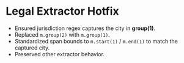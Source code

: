 
# Legal Extractor Hotfix

- Ensured jurisdiction regex captures the city in **group(1)**.
- Replaced `m.group(2)` with `m.group(1)`.
- Standardized span bounds to `m.start(1)` / `m.end(1)` to match the captured city.
- Preserved other extractor behavior.
